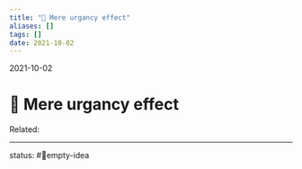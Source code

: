 ```yaml
---
title: "🚨 Mere urgancy effect"
aliases: []
tags: []
date: 2021-10-02
---
```

2021-10-02
# 🚨 Mere urgancy effect
Related:
___
status: #💭empty-idea